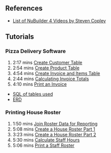 ## References
* [List of NuBuilder 4 Videos by Steven Copley](https://www.youtube.com/c/StevenCopley/videos)

## Tutorials

### Pizza Delivery Software

1. 2:17 mins [Create Customer Table](https://www.youtube.com/watch?v=tVE0JgRWhhc)
1. 2:54 mins [Create Product Table](https://www.youtube.com/watch?v=XTjKqJl2sl8)
1. 4:54 mins [Create Invoice and Items Table](https://www.youtube.com/watch?v=40aWH3Gqn28)
1. 2:44 mins [Calculating Invoice Totals](https://www.youtube.com/watch?v=vf41VH7PgxE)
1. 4:10 mins [Print an Invoice](https://www.youtube.com/watch?v=sR_RqTkLO8k)

* [SQL of tables used](./nuBuilder4_Pizza_tables.sql)
* [ERD](./nuBuilder4_Tutorial_Pizza_ERD.png)

### Printing House Roster

1. 1:50 mins [Join Roster Data for Reporting](https://www.youtube.com/watch?v=3HIBSCcHjs4)
1. 5:08 mins [Create a House Roster Part 1](https://www.youtube.com/watch?v=50PBQf-XuN8)
1. 3:23 mins [Create a House Roster Part 2](https://www.youtube.com/watch?v=m9xF7kkKCzc)
1. 5:30 mins [Calculate Staff Hours](https://www.youtube.com/watch?v=GB-rH_VrL-0)
1. 5:06 mins [Print a Staff Roster](https://www.youtube.com/watch?v=VkW8NZzjFH8)

